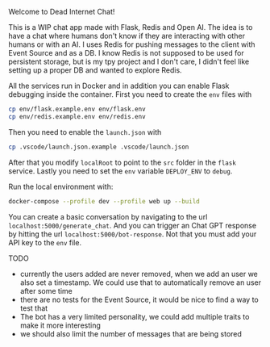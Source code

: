Welcome to Dead Internet Chat!

This is a WIP chat app made with Flask, Redis and Open AI. The idea is to have a chat where humans don't know if they are interacting with other humans or with an AI. I uses Redis for pushing messages to the client with Event Source and as a DB. I know Redis is not supposed to be used for persistent storage, but is my tpy project and I don't care, I didn't feel like setting up a proper DB and wanted to explore Redis.

All the services run in Docker and in addition you can enable Flask debugging inside the container. First you need to create the `env` files with
```bash
cp env/flask.example.env env/flask.env
cp env/redis.example.env env/redis.env
```
Then you need to enable the `launch.json` with
```bash
cp .vscode/launch.json.example .vscode/launch.json
```
After that you modify `localRoot` to point to the `src` folder in the `flask` service. Lastly you need to set the `env` variable `DEPLOY_ENV` to `debug`.

Run the local environment with:
```bash
docker-compose --profile dev --profile web up --build
```

You can create a basic conversation by navigating to the url `localhost:5000/generate_chat`. And you can trigger an Chat GPT response by hitting the url `localhost:5000/bot-response`. Not that you must add your API key to the `env` file.

TODO
- currently the users added are never removed, when we add an user we also set a timestamp. We could use that to automatically remove an user after some time
- there are no tests for the Event Source, it would be nice to find a way to test that
- The bot has a very limited personality, we could add multiple traits to make it more interesting
- we should also limit the number of messages that are being stored
